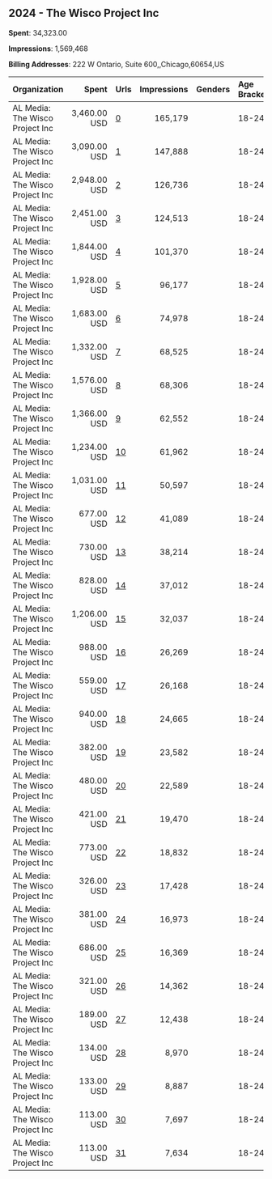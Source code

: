 ## 2024 - The Wisco Project Inc 
**Spent**: 34,323.00

**Impressions**: 1,569,468

**Billing Addresses**: 222 W Ontario, Suite 600,,Chicago,60654,US

|Organization|Spent|Urls|Impressions|Genders|Age Brackets|Country Codes|
|:---|---:|:---|---:|:---|:---|:---|
|AL Media: The Wisco Project Inc|3,460.00 USD|[0](https://www.snap.com/political-ads/asset/ba86d899e12c4e1bcbd6ed66fd9f8183d21dc53b39d54e6e15c26c5e27e901f0?mediaType=mp4)|165,179||18-24|united states|
|AL Media: The Wisco Project Inc|3,090.00 USD|[1](https://www.snap.com/political-ads/asset/8e5bd61dc3b3748beb6e48de4c1c666fad790ff21a50fd0d27b4ffb615446e1f?mediaType=mp4)|147,888||18-24|united states|
|AL Media: The Wisco Project Inc|2,948.00 USD|[2](https://www.snap.com/political-ads/asset/4072ccf3720df6571b8ad80400ee9e10905ee9c8461a969c71a4963d92499383?mediaType=MOV)|126,736||18-24|united states|
|AL Media: The Wisco Project Inc|2,451.00 USD|[3](https://www.snap.com/political-ads/asset/1f44f7ef1fa07e06a50d190916773c4d305b8bb331bbc9f0e04d0f5bb44bba34?mediaType=mp4)|124,513||18-24|united states|
|AL Media: The Wisco Project Inc|1,844.00 USD|[4](https://www.snap.com/political-ads/asset/8e5bd61dc3b3748beb6e48de4c1c666fad790ff21a50fd0d27b4ffb615446e1f?mediaType=mp4)|101,370||18-24|united states|
|AL Media: The Wisco Project Inc|1,928.00 USD|[5](https://www.snap.com/political-ads/asset/ba86d899e12c4e1bcbd6ed66fd9f8183d21dc53b39d54e6e15c26c5e27e901f0?mediaType=mp4)|96,177||18-24|united states|
|AL Media: The Wisco Project Inc|1,683.00 USD|[6](https://www.snap.com/political-ads/asset/64ec93f091a3e514142615aca6c3798bbf7762408fb3c96dd3f05a717d798234?mediaType=MOV)|74,978||18-24|united states|
|AL Media: The Wisco Project Inc|1,332.00 USD|[7](https://www.snap.com/political-ads/asset/4072ccf3720df6571b8ad80400ee9e10905ee9c8461a969c71a4963d92499383?mediaType=MOV)|68,525||18-24|united states|
|AL Media: The Wisco Project Inc|1,576.00 USD|[8](https://www.snap.com/political-ads/asset/4a01bfba33adba4f24c3a69b11a7cd9ec83e5ce1154a8213f08a056ed4e4533a?mediaType=mp4)|68,306||18-24|united states|
|AL Media: The Wisco Project Inc|1,366.00 USD|[9](https://www.snap.com/political-ads/asset/bded40eee5c741f35ef4e54d18338f15f02386026378adb3d713ab52db475e92?mediaType=mp4)|62,552||18-24|united states|
|AL Media: The Wisco Project Inc|1,234.00 USD|[10](https://www.snap.com/political-ads/asset/64ec93f091a3e514142615aca6c3798bbf7762408fb3c96dd3f05a717d798234?mediaType=MOV)|61,962||18-24|united states|
|AL Media: The Wisco Project Inc|1,031.00 USD|[11](https://www.snap.com/political-ads/asset/bded40eee5c741f35ef4e54d18338f15f02386026378adb3d713ab52db475e92?mediaType=mp4)|50,597||18-24|united states|
|AL Media: The Wisco Project Inc|677.00 USD|[12](https://www.snap.com/political-ads/asset/8e5bd61dc3b3748beb6e48de4c1c666fad790ff21a50fd0d27b4ffb615446e1f?mediaType=mp4)|41,089||18-24|united states|
|AL Media: The Wisco Project Inc|730.00 USD|[13](https://www.snap.com/political-ads/asset/ba86d899e12c4e1bcbd6ed66fd9f8183d21dc53b39d54e6e15c26c5e27e901f0?mediaType=mp4)|38,214||18-24|united states|
|AL Media: The Wisco Project Inc|828.00 USD|[14](https://www.snap.com/political-ads/asset/bf0f4fd52b3ef10c48003a1ba6a5fd00387712c726be2dd3c21957a035de085c?mediaType=mp4)|37,012||18-24|united states|
|AL Media: The Wisco Project Inc|1,206.00 USD|[15](https://www.snap.com/political-ads/asset/2d470af63915c88301a15849a41992e1314c40006b586d7d4a938921fd136ab5?mediaType=mp4)|32,037||18-24|united states|
|AL Media: The Wisco Project Inc|988.00 USD|[16](https://www.snap.com/political-ads/asset/e27be8f753a39060531b1ee5d955c75a2bda25742d35a31a35780820cb3f4a79?mediaType=mp4)|26,269||18-24|united states|
|AL Media: The Wisco Project Inc|559.00 USD|[17](https://www.snap.com/political-ads/asset/2d470af63915c88301a15849a41992e1314c40006b586d7d4a938921fd136ab5?mediaType=mp4)|26,168||18-24|united states|
|AL Media: The Wisco Project Inc|940.00 USD|[18](https://www.snap.com/political-ads/asset/651bd42c4901ff2d9b529560fd730dcbdec509f771af132065175ecdb71ac5b3?mediaType=mp4)|24,665||18-24|united states|
|AL Media: The Wisco Project Inc|382.00 USD|[19](https://www.snap.com/political-ads/asset/4072ccf3720df6571b8ad80400ee9e10905ee9c8461a969c71a4963d92499383?mediaType=MOV)|23,582||18-24|united states|
|AL Media: The Wisco Project Inc|480.00 USD|[20](https://www.snap.com/political-ads/asset/e27be8f753a39060531b1ee5d955c75a2bda25742d35a31a35780820cb3f4a79?mediaType=mp4)|22,589||18-24|united states|
|AL Media: The Wisco Project Inc|421.00 USD|[21](https://www.snap.com/political-ads/asset/651bd42c4901ff2d9b529560fd730dcbdec509f771af132065175ecdb71ac5b3?mediaType=mp4)|19,470||18-24|united states|
|AL Media: The Wisco Project Inc|773.00 USD|[22](https://www.snap.com/political-ads/asset/b29e7a2bbc302f8c68a703e54735d2ba8881cdb03daf43ca2f72ab8cbe67b721?mediaType=mp4)|18,832||18-24|united states|
|AL Media: The Wisco Project Inc|326.00 USD|[23](https://www.snap.com/political-ads/asset/bf0f4fd52b3ef10c48003a1ba6a5fd00387712c726be2dd3c21957a035de085c?mediaType=mp4)|17,428||18-24|united states|
|AL Media: The Wisco Project Inc|381.00 USD|[24](https://www.snap.com/political-ads/asset/8e590e20557a1c9a47367ff7d6450ad58cbd7708d7e1550b7c57f2388b4ae236?mediaType=mp4)|16,973||18-24|united states|
|AL Media: The Wisco Project Inc|686.00 USD|[25](https://www.snap.com/political-ads/asset/8e590e20557a1c9a47367ff7d6450ad58cbd7708d7e1550b7c57f2388b4ae236?mediaType=mp4)|16,369||18-24|united states|
|AL Media: The Wisco Project Inc|321.00 USD|[26](https://www.snap.com/political-ads/asset/b29e7a2bbc302f8c68a703e54735d2ba8881cdb03daf43ca2f72ab8cbe67b721?mediaType=mp4)|14,362||18-24|united states|
|AL Media: The Wisco Project Inc|189.00 USD|[27](https://www.snap.com/political-ads/asset/e27be8f753a39060531b1ee5d955c75a2bda25742d35a31a35780820cb3f4a79?mediaType=mp4)|12,438||18-24|united states|
|AL Media: The Wisco Project Inc|134.00 USD|[28](https://www.snap.com/political-ads/asset/651bd42c4901ff2d9b529560fd730dcbdec509f771af132065175ecdb71ac5b3?mediaType=mp4)|8,970||18-24|united states|
|AL Media: The Wisco Project Inc|133.00 USD|[29](https://www.snap.com/political-ads/asset/2d470af63915c88301a15849a41992e1314c40006b586d7d4a938921fd136ab5?mediaType=mp4)|8,887||18-24|united states|
|AL Media: The Wisco Project Inc|113.00 USD|[30](https://www.snap.com/political-ads/asset/8e590e20557a1c9a47367ff7d6450ad58cbd7708d7e1550b7c57f2388b4ae236?mediaType=mp4)|7,697||18-24|united states|
|AL Media: The Wisco Project Inc|113.00 USD|[31](https://www.snap.com/political-ads/asset/b29e7a2bbc302f8c68a703e54735d2ba8881cdb03daf43ca2f72ab8cbe67b721?mediaType=mp4)|7,634||18-24|united states|
